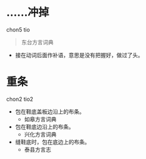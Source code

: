 # ……冲掉
chon5 tio
> 东台方言词典
- 接在动词后面作补语，意思是没有把握好，做过了头。

# 重条
chon2 tio2
+ 包在鞋底盖板边沿上的布条。
  * 如皋方言词典
+ 包在鞋底边沿上的布条。
  * 兴化方言词典
+ 缝鞋底时，包在底边上的布条。
  * 泰县方言志
